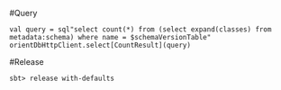 #Query
```
val query = sql"select count(*) from (select expand(classes) from metadata:schema) where name = $schemaVersionTable"
orientDbHttpClient.select[CountResult](query)
```
#Release

    sbt> release with-defaults
